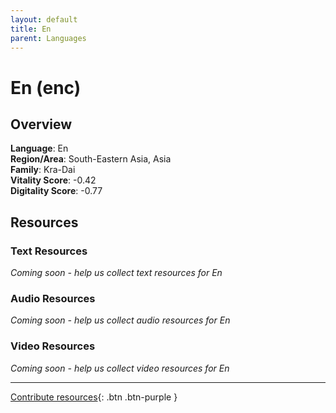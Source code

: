 ```yaml
---
layout: default
title: En
parent: Languages
---
```


# En (enc)

## Overview

**Language**: En  
**Region/Area**: South-Eastern Asia, Asia  
**Family**: Kra-Dai  
**Vitality Score**: -0.42  
**Digitality Score**: -0.77  

## Resources

### Text Resources
*Coming soon - help us collect text resources for En*

### Audio Resources
*Coming soon - help us collect audio resources for En*

### Video Resources
*Coming soon - help us collect video resources for En*

---

[Contribute resources](https://fairtrain.github.io/){: .btn .btn-purple }
